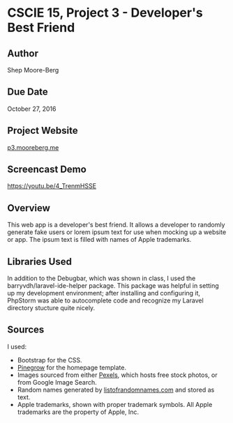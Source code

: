 # CSCIE 15, Project 3 - Developer's Best Friend

## Author
Shep Moore-Berg

## Due Date
October 27, 2016

## Project Website
<a href="http://p3.mooreberg.me">p3.mooreberg.me</a>

## Screencast Demo
<a href="https://youtu.be/4_TrenmHSSE">https://youtu.be/4_TrenmHSSE</a>

## Overview
This web app is a developer's best friend. It allows a developer to randomly generate fake users or lorem ipsum text for use when mocking up a website or app. The ipsum text is filled with names of Apple trademarks.

## Libraries Used
In addition to the Debugbar, which was shown in class, I used the barryvdh/laravel-ide-helper package. This package was helpful in setting up my development environment; after installing and configuring it, PhpStorm was able to autocomplete code and recognize my Laravel directory stucture quite nicely.

## Sources
I used:
* Bootstrap for the CSS.
* <a href="https://pinegrow.com">Pinegrow</a> for the homepage template. 
* Images sourced from either <a href="https://www.pexels.com/">Pexels</a>, which hosts free stock photos, or from Google Image Search. 
* Random names generated by <a href="http://listofrandomnames.com">listofrandomnames.com</a> and stored as text.
* Apple trademarks, shown with proper trademark symbols. All Apple trademarks are the property of Apple, Inc. 
